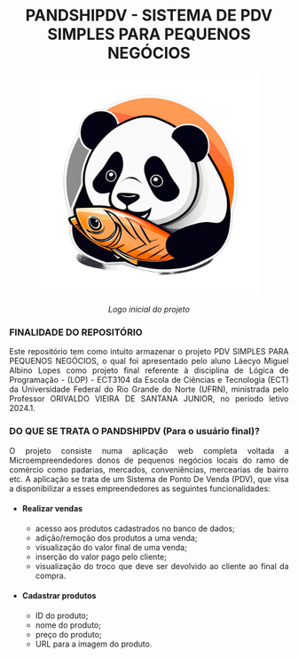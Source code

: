 <div align="center">
  <h1> 
    PANDSHIPDV  - SISTEMA DE PDV SIMPLES PARA PEQUENOS NEGÓCIOS
  </h1>
  <img src="https://github.com/laecyo2003/pdvsimplesl/blob/master/pdv_imagens/PandshiPDV.png?raw=true" alt="Logo Inicial do projeto" width=400px height=400px>
  <p>
    <em> 
      Logo inicial do projeto
    </em>
  </p>
</div>

<div align="justify">
  <h3>
    FINALIDADE DO REPOSITÓRIO
  </h3>
  <p>
    Este repositório tem como intuito armazenar o projeto PDV SIMPLES PARA PEQUENOS NEGÓCIOS, o qual foi apresentado pelo aluno Láecyo Miguel Albino Lopes
    como projeto final referente à disciplina de Lógica de Programação - (LOP) - ECT3104 da Escola de Ciências e Tecnologia (ECT) da Universidade 
    Federal do Rio Grande do Norte (UFRN), ministrada pelo Professor ORIVALDO VIEIRA DE SANTANA JUNIOR, no período letivo 2024.1.
  </p>
  
  <h3>
    DO QUE SE TRATA O PANDSHIPDV (Para o usuário final)?
  </h3>
  <p>
    O projeto consiste numa aplicação web completa voltada a Microempreendedores donos de pequenos negócios locais do ramo de comércio como padarias, mercados, conveniências, mercearias de bairro etc. A aplicação se trata de um Sistema de Ponto De Venda (PDV), que visa a disponibilizar a esses empreendedores as seguintes funcionalidades:
<ul>
  <li>
    <h4> Realizar vendas </h4>
    <ul>
      <li> acesso aos produtos cadastrados no banco de dados; </li>
      <li> adição/remoção dos produtos a uma venda; </li>
      <li> visualização do valor final de uma venda; </li>
      <li> inserção do valor pago pelo cliente; </li>
      <li> visualização do troco que deve ser devolvido ao cliente ao final da compra. </li>
    </ul>
  </li>
</ul>

<ul>
  <li>
    <h4> Cadastrar produtos </h4>
    <ul>
      <li> ID do produto; </li>
      <li> nome do produto; </li>
      <li> preço do produto; </li>
      <li> URL para a imagem do produto. </li>
    </ul>
  </li>
</ul>



</p>


